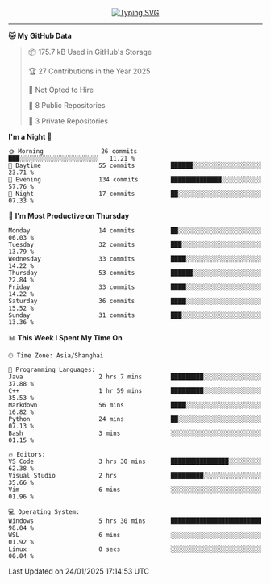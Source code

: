 <div style="text-align: center;">
<a href="https://git.io/typing-svg"><img src="https://readme-typing-svg.demolab.com?font=Jersey+10&size=33&pause=1000&color=0077B8&center=true&vCenter=true&width=429&height=46&lines=jack_gdn+greets+you!" alt="Typing SVG" /></a>
</div>

---

<!--START_SECTION:waka-->
**🐱 My GitHub Data** 

> 📦 175.7 kB Used in GitHub's Storage 
 > 
> 🏆 27 Contributions in the Year 2025
 > 
> 🚫 Not Opted to Hire
 > 
> 📜 8 Public Repositories 
 > 
> 🔑 3 Private Repositories 
 > 
**I'm a Night 🦉** 

```text
🌞 Morning                26 commits          ███░░░░░░░░░░░░░░░░░░░░░░   11.21 % 
🌆 Daytime                55 commits          ██████░░░░░░░░░░░░░░░░░░░   23.71 % 
🌃 Evening                134 commits         ██████████████░░░░░░░░░░░   57.76 % 
🌙 Night                  17 commits          ██░░░░░░░░░░░░░░░░░░░░░░░   07.33 % 
```
📅 **I'm Most Productive on Thursday** 

```text
Monday                   14 commits          ██░░░░░░░░░░░░░░░░░░░░░░░   06.03 % 
Tuesday                  32 commits          ███░░░░░░░░░░░░░░░░░░░░░░   13.79 % 
Wednesday                33 commits          ████░░░░░░░░░░░░░░░░░░░░░   14.22 % 
Thursday                 53 commits          ██████░░░░░░░░░░░░░░░░░░░   22.84 % 
Friday                   33 commits          ████░░░░░░░░░░░░░░░░░░░░░   14.22 % 
Saturday                 36 commits          ████░░░░░░░░░░░░░░░░░░░░░   15.52 % 
Sunday                   31 commits          ███░░░░░░░░░░░░░░░░░░░░░░   13.36 % 
```


📊 **This Week I Spent My Time On** 

```text
🕑︎ Time Zone: Asia/Shanghai

💬 Programming Languages: 
Java                     2 hrs 7 mins        █████████░░░░░░░░░░░░░░░░   37.88 % 
C++                      1 hr 59 mins        █████████░░░░░░░░░░░░░░░░   35.53 % 
Markdown                 56 mins             ████░░░░░░░░░░░░░░░░░░░░░   16.82 % 
Python                   24 mins             ██░░░░░░░░░░░░░░░░░░░░░░░   07.13 % 
Bash                     3 mins              ░░░░░░░░░░░░░░░░░░░░░░░░░   01.15 % 

🔥 Editors: 
VS Code                  3 hrs 30 mins       ████████████████░░░░░░░░░   62.38 % 
Visual Studio            2 hrs               █████████░░░░░░░░░░░░░░░░   35.66 % 
Vim                      6 mins              ░░░░░░░░░░░░░░░░░░░░░░░░░   01.96 % 

💻 Operating System: 
Windows                  5 hrs 30 mins       █████████████████████████   98.04 % 
WSL                      6 mins              ░░░░░░░░░░░░░░░░░░░░░░░░░   01.92 % 
Linux                    0 secs              ░░░░░░░░░░░░░░░░░░░░░░░░░   00.04 % 
```


 Last Updated on 24/01/2025 17:14:53 UTC
<!--END_SECTION:waka-->
